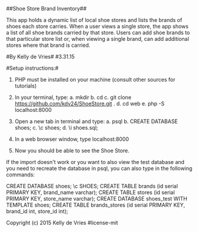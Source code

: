 ##Shoe Store Brand Inventory##

This app holds a dynamic list of local shoe stores and lists the brands of shoes each store carries.  When a user views a single store, the app shows a list of all shoe brands carried by that store.  Users can add shoe brands to that particular store list or, when viewing a single brand, can add additional stores where that brand is carried.

#By Kelly de Vries#
#3.31.15

#Setup instructions:#
1.  PHP must be installed on your machine (consult other sources for tutorials)

2.  In your terminal, type:
	a.  mkdir <folder name>
	b.  cd <folder name>
	c.  git clone https://github.com/kdv24/ShoeStore.git .
	d.  cd web
	e.  php -S localhost:8000

3.  Open a new tab in terminal and type:
	a.  psql
	b.  CREATE DATABASE shoes;
	c.  \c shoes;
	d.  \i shoes.sql;

3.  In a web browser window, type localhost:8000

4.  Now you should be able to see the Shoe Store.	


If the import doesn't work or you want to also view the test database and you need to recreate the database in psql, you can also type in the following commands:

CREATE DATABASE shoes;
\c SHOES;
CREATE TABLE brands (id serial PRIMARY KEY, brand_name varchar);
CREATE TABLE stores (id serial PRIMARY KEY, store_name varchar);
CREATE DATABASE shoes_test WITH TEMPLATE shoes;
CREATE TABLE brands_stores (id serial PRIMARY KEY, brand_id int, store_id int);


Copyright (c) 2015 Kelly de Vries
#license-mit

